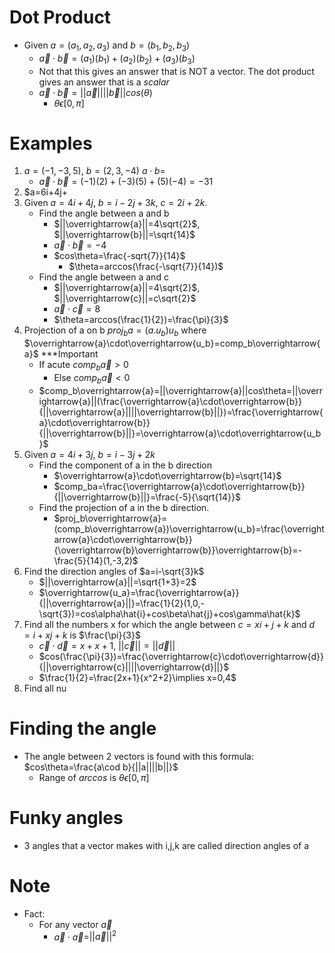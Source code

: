 # Dot Product

- Given $a=(a_1,a_2,a_3)$ and $b=(b_1,b_2,b_3)$
	- $\overrightarrow{a}\cdot\overrightarrow{b}=(a_1)(b_1)+(a_2)(b_2)+(a_3)(b_3)$ 
	- Not that this gives an answer that is NOT a vector. The dot product gives an answer that is a $scalar$
	- $\overrightarrow{a}\cdot\overrightarrow{b}=||\overrightarrow{a}||||\overrightarrow{b}||cos(\theta)$
		- $\theta\epsilon[0,\pi]$

# Examples
1. $a = (-1,-3,5)$, $b=(2,3,-4)$ $a\cdot b=$
	- $\overrightarrow{a}\cdot\overrightarrow{b}=(-1)(2)+(-3)(5)+(5)(-4)=-31$
2. $a=6i+4j+
3. Given $a=4i+4j$, $b=i-2j+3k$, $c=2i+2k$. 
	- Find the angle between a and b
		- $||\overrightarrow{a}||=4\sqrt{2}$, $||\overrightarrow{b}||=\sqrt{14}$
		- $\overrightarrow{a}\cdot\overrightarrow{b}=-4$
		- $cos\theta=\frac{-sqrt{7}}{14}$
			- $\theta=arccos(\frac{-\sqrt{7}}{14})$
	- Find the angle between a and c
		- $||\overrightarrow{a}||=4\sqrt{2}$, $||\overrightarrow{c}||=c\sqrt{2}$
		- $\overrightarrow{a}\cdot\overrightarrow{c}=8$
		- $\theta=arccos(\frac{1}{2})=\frac{\pi}{3}$
4. Projection of a on b $proj_{b}a=(a.u_b)u_b$ where $\overrightarrow{a}\cdot\overrightarrow{u_b}=comp_b\overrightarrow{a}$ ***Important
	- If acute $comp_b\overrightarrow{a} \gt 0$
		- Else $comp_b\overrightarrow{a} \lt 0$
	- $comp_b\overrightarrow{a}=||\overrightarrow{a}||cos\theta=||\overrightarrow{a}||(\frac{\overrightarrow{a}\cdot\overrightarrow{b}}{||\overrightarrow{a}||||\overrightarrow{b}||})=\frac{\overrightarrow{a}\cdot\overrightarrow{b}}{||\overrightarrow{b}||}=\overrightarrow{a}\cdot\overrightarrow{u_b}$
5. Given $a=4i+3j$, $b=i-3j+2k$
	- Find the component of a in the b direction
		- $\overrightarrow{a}\cdot\overrightarrow{b}=\sqrt{14}$
		- $comp_ba=\frac{\overrightarrow{a}\cdot\overrightarrow{b}}{||\overrightarrow{b}||}=\frac{-5}{\sqrt{14}}$
	- Find the projection of a in the b direction.
		- $proj_b\overrightarrow{a}=(comp_b\overrightarrow{a})\overrightarrow{u_b}=\frac{\overrightarrow{a}\cdot\overrightarrow{b}}{\overrightarrow{b}\overrightarrow{b}}\overrightarrow{b}=-\frac{5}{14}(1,-3,2)$
6. Find the direction angles of $a=i-\sqrt{3}k$
	- $||\overrightarrow{a}||=\sqrt{1+3}=2$
	- $\overrightarrow{u_a}=\frac{\overrightarrow{a}}{||\overrightarrow{a}||}=\frac{1}{2}(1,0,-\sqrt{3})=cos\alpha\hat{i}+cos\beta\hat{j}+cos\gamma\hat{k}$
7. Find all the numbers x for which the angle between $c=xi+j+k$ and $d=i+xj+k$ is $\frac{\pi}{3}$
	- $\overrightarrow{c}\cdot\overrightarrow{d}=x+x+1$, $||\overrightarrow{c}||=||\overrightarrow{d}||$
	- $cos(\frac{\pi}{3})=\frac{\overrightarrow{c}\cdot\overrightarrow{d}}{||\overrightarrow{c}||||\overrightarrow{d}||}$
	- $\frac{1}{2}=\frac{2x+1}{x^2+2}\implies x=0,4$
8. Find all nu
# Finding the angle
- The angle between 2 vectors is found with this formula: $cos\theta=\frac{a\cod b}{||a||||b||}$
	- Range of $arccos$ is $\theta\epsilon[0,\pi]$

# Funky angles
- 3 angles that a vector makes with i,j,k are called direction angles of a
# Note
- Fact:
	- For any vector $\overrightarrow{a}$
		- $\overrightarrow{a}\cdot\overrightarrow{a}$=$||\overrightarrow{a}||^2$ 